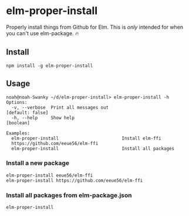 # elm-proper-install
Properly install things from Github for Elm. This is _only_ intended for when you can't use elm-package. :fire: 
## Install

```
npm install -g elm-proper-install
```

## Usage

```
noah@noah-Swanky ~/d/elm-proper-install> elm-proper-install -h
Options:
  -v, --verbose  Print all messages out                         [default: false]
  -h, --help     Show help                                             [boolean]

Examples:
  elm-proper-install                        Install elm-ffi
  https://github.com/eeue56/elm-ffi
  elm-proper-install                        Install all packages
```

### Install a new package

```
elm-proper-install eeue56/elm-ffi
elm-proper-install https://github.com/eeue56/elm-ffi
```

### Install all packages from elm-package.json

```
elm-proper-install
```
